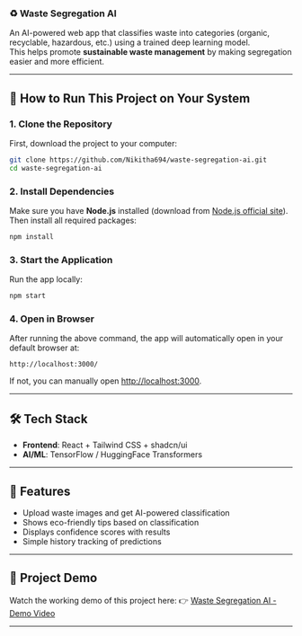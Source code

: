 ### ♻️ Waste Segregation AI

An AI-powered web app that classifies waste into categories (organic, recyclable, hazardous, etc.) using a trained deep learning model.  
This helps promote **sustainable waste management** by making segregation easier and more efficient.  

---

## 🚀 How to Run This Project on Your System

### 1. Clone the Repository
First, download the project to your computer:

```bash
git clone https://github.com/Nikitha694/waste-segregation-ai.git
cd waste-segregation-ai
````

### 2. Install Dependencies

Make sure you have **Node.js** installed (download from [Node.js official site](https://nodejs.org/)).
Then install all required packages:

```bash
npm install
```

### 3. Start the Application

Run the app locally:

```bash
npm start
```

### 4. Open in Browser

After running the above command, the app will automatically open in your default browser at:

```
http://localhost:3000/
```

If not, you can manually open [http://localhost:3000](http://localhost:3000).

---

## 🛠️ Tech Stack

* **Frontend**: React + Tailwind CSS + shadcn/ui
* **AI/ML**: TensorFlow / HuggingFace Transformers
---

## 📸 Features

* Upload waste images and get AI-powered classification
* Shows eco-friendly tips based on classification
* Displays confidence scores with results
* Simple history tracking of predictions

---

## 🎥 Project Demo

Watch the working demo of this project here:
👉 [Waste Segregation AI - Demo Video](https://youtu.be/Lcmurav3Eqo)

---






